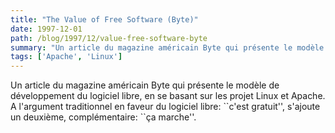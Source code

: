 ```yaml
---
title: "The Value of Free Software (Byte)"
date: 1997-12-01
path: /blog/1997/12/value-free-software-byte
summary: "Un article du magazine américain Byte qui présente le modèle de développement du logiciel libre, en se basant sur les projet Linux et Apache."
tags: ['Apache', 'Linux']
---
```


<P>
Un article du magazine américain Byte qui présente le modèle de développement
du logiciel libre, en se basant sur les projet Linux et Apache. A l'argument
traditionnel en faveur du logiciel libre: ``c'est gratuit'', s'ajoute un
deuxième, complémentaire: ``ça marche''.
</P>


